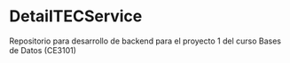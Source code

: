 # DetailTECService
Repositorio para desarrollo de backend para el proyecto 1 del curso Bases de Datos (CE3101)
